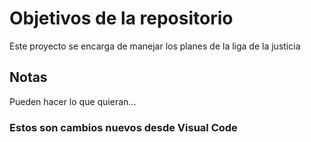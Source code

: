# Objetivos de la repositorio

Este proyecto se encarga de manejar los planes de la liga de la justicia


## Notas
Pueden hacer lo que quieran...

### Estos son cambios nuevos desde Visual Code
